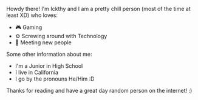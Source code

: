 Howdy there! I'm Ickthy and I am a pretty chill person (most of the time at least XD) who loves:

- 🎮 Gaming 
- ⚙ Screwing around with Technology 
- 🤝 Meeting new people 

Some other information about me:

- I'm a Junior in High School 
- I live in California 
- I go by the pronouns He/Him :D

Thanks for reading and have a great day random person on the internet! :)
